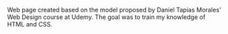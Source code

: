 Web page created based on the model proposed by Daniel Tapias Morales' Web Design course at Udemy. The goal was to train my knowledge of HTML and CSS.
